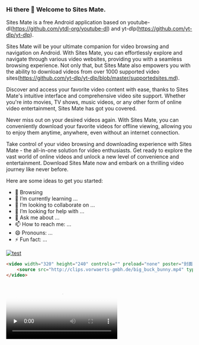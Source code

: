 ### Hi there 👋 Welcome to Sites Mate.

Sites Mate is a free Android application based on youtube-dl(https://github.com/ytdl-org/youtube-dl) and yt-dlp(https://github.com/yt-dlp/yt-dlp). 

Sites Mate will be your ultimate companion for video browsing and navigation on Android. With Sites Mate, you can effortlessly explore and navigate through various video websites, providing you with a seamless browsing experience. Not only that, but Sites Mate also empowers you with the ability to download videos from over 1000 supported video sites(https://github.com/yt-dlp/yt-dlp/blob/master/supportedsites.md).

Discover and access your favorite video content with ease, thanks to Sites Mate's intuitive interface and comprehensive video site support. Whether you're into movies, TV shows, music videos, or any other form of online video entertainment, Sites Mate has got you covered.

Never miss out on your desired videos again. With Sites Mate, you can conveniently download your favorite videos for offline viewing, allowing you to enjoy them anytime, anywhere, even without an internet connection.

Take control of your video browsing and downloading experience with Sites Mate - the all-in-one solution for video enthusiasts. Get ready to explore the vast world of online videos and unlock a new level of convenience and entertainment. Download Sites Mate now and embark on a thrilling video journey like never before.

Here are some ideas to get you started:

- 🔭 Browsing
- 🌱 I’m currently learning ...
- 👯 I’m looking to collaborate on ...
- 🤔 I’m looking for help with ...
- 💬 Ask me about ...
- 📫 How to reach me: ...
- 😄 Pronouns: ...
- ⚡ Fun fact: ...

[![test](https://res.cloudinary.com/marcomontalbano/image/upload/v1684938981/video_to_markdown/images/youtube--3wQBsFftbv8-c05b58ac6eb4c4700831b2b3070cd403.jpg)](https://www.youtube.com/watch?v=3wQBsFftbv8 "test")

```HTML
<video width="320" height="240" controls="" preload="none" poster="封面">
    <source src="http://clips.vorwaerts-gmbh.de/big_buck_bunny.mp4" type="video/mp4">
</video>
```

<video id="video" controls="" preload="none" poster="封面">
   <source id="mp4" src="http://clips.vorwaerts-gmbh.de/big_buck_bunny.mp4" type="video/mp4">
</video>




